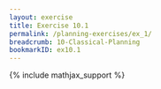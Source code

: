 ```yaml
---
layout: exercise
title: Exercise 10.1
permalink: /planning-exercises/ex_1/
breadcrumb: 10-Classical-Planning
bookmarkID: ex10.1
---
```


{% include mathjax_support %}
